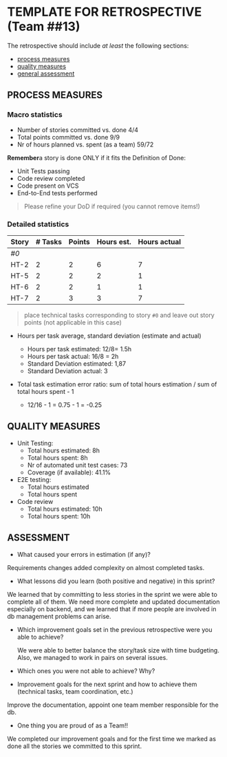 TEMPLATE FOR RETROSPECTIVE (Team ##13)
=====================================

The retrospective should include _at least_ the following
sections:

- [process measures](#process-measures)
- [quality measures](#quality-measures)
- [general assessment](#assessment)

## PROCESS MEASURES 

### Macro statistics

- Number of stories committed vs. done 4/4
- Total points committed vs. done 9/9
- Nr of hours planned vs. spent (as a team) 59/72

**Remember**a story is done ONLY if it fits the Definition of Done:
 
- Unit Tests passing
- Code review completed
- Code present on VCS
- End-to-End tests performed

> Please refine your DoD if required (you cannot remove items!) 

### Detailed statistics

| Story  | # Tasks | Points | Hours est. | Hours actual |
|--------|---------|--------|------------|--------------|
| _#0_   |         |        |            |              |
|  HT-2  |    2    |     2   |    6     |      7       |
|  HT-5  |    2    |     2   |    2     |      1       |
|  HT-6  |    2    |     2   |    1     |      1       |
|  HT-7  |    2    |     3   |    3     |      7       |


   

> place technical tasks corresponding to story `#0` and leave out story points (not applicable in this case)

- Hours per task average, standard deviation (estimate and actual)
  - Hours per task estimated: 12/8= 1.5h
  - Hours per task actual: 16/8 = 2h
  - Standard Deviation estimated: 1,87
  - Standard Deviation actual: 3

- Total task estimation error ratio: sum of total hours estimation / sum of total hours spent - 1
  - 12/16 - 1 = 0.75 - 1 = -0.25
  
  
## QUALITY MEASURES 

- Unit Testing:
  - Total hours estimated: 8h
  - Total hours spent: 8h
  - Nr of automated unit test cases: 73
  - Coverage (if available): 41.1%
- E2E testing:
  - Total hours estimated
  - Total hours spent
- Code review 
  - Total hours estimated: 10h
  - Total hours spent: 10h
  


## ASSESSMENT

- What caused your errors in estimation (if any)?

Requirements changes added complexity on almost completed tasks.

- What lessons did you learn (both positive and negative) in this sprint?

We learned that by committing to less stories in the sprint we were able to complete all of them. We need more complete and updated documentation especially on backend, and we learned that if more people are involved in db management problems can arise.

- Which improvement goals set in the previous retrospective were you able to achieve? 
  
  We were able to better balance the story/task size with time budgeting. Also, we managed to work in pairs on several issues.

- Which ones you were not able to achieve? Why?

- Improvement goals for the next sprint and how to achieve them (technical tasks, team coordination, etc.)

Improve the documentation, appoint one team member responsible for the db.

- One thing you are proud of as a Team!!

We completed our improvement goals and for the first time we marked as done all the stories we committed to this sprint.